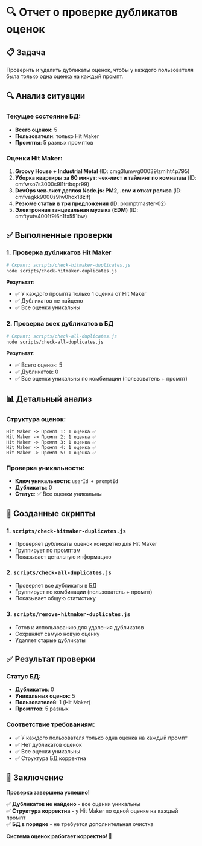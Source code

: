 # 🔍 Отчет о проверке дубликатов оценок

## 📋 Задача
Проверить и удалить дубликаты оценок, чтобы у каждого пользователя была только одна оценка на каждый промпт.

## 🔍 Анализ ситуации

### Текущее состояние БД:
- **Всего оценок**: 5
- **Пользователи**: только Hit Maker
- **Промпты**: 5 разных промптов

### Оценки Hit Maker:
1. **Groovy House + Industrial Metal** (ID: cmg3lumwg00039lzmlht4p795)
2. **Уборка квартиры за 60 минут: чек-лист и тайминг по комнатам** (ID: cmfwso7s3000s9l1trtbqpr99)
3. **DevOps чек-лист деплоя Node.js: PM2, .env и откат релиза** (ID: cmfvagkk9000s9lw0hox18zif)
4. **Резюме статьи в три предложения** (ID: promptmaster-02)
5. **Электронная танцевальная музыка (EDM)** (ID: cmftyutv4001f9l6h1fx551bw)

## ✅ Выполненные проверки

### 1. Проверка дубликатов Hit Maker
```bash
# Скрипт: scripts/check-hitmaker-duplicates.js
node scripts/check-hitmaker-duplicates.js
```

**Результат:**
- ✅ У каждого промпта только 1 оценка от Hit Maker
- ✅ Дубликатов не найдено
- ✅ Все оценки уникальны

### 2. Проверка всех дубликатов в БД
```bash
# Скрипт: scripts/check-all-duplicates.js
node scripts/check-all-duplicates.js
```

**Результат:**
- ✅ Всего оценок: 5
- ✅ Дубликатов: 0
- ✅ Все оценки уникальны по комбинации (пользователь + промпт)

## 📊 Детальный анализ

### Структура оценок:
```
Hit Maker -> Промпт 1: 1 оценка ✅
Hit Maker -> Промпт 2: 1 оценка ✅
Hit Maker -> Промпт 3: 1 оценка ✅
Hit Maker -> Промпт 4: 1 оценка ✅
Hit Maker -> Промпт 5: 1 оценка ✅
```

### Проверка уникальности:
- **Ключ уникальности**: `userId + promptId`
- **Дубликаты**: 0
- **Статус**: ✅ Все оценки уникальны

## 🔧 Созданные скрипты

### 1. `scripts/check-hitmaker-duplicates.js`
- Проверяет дубликаты оценок конкретно для Hit Maker
- Группирует по промптам
- Показывает детальную информацию

### 2. `scripts/check-all-duplicates.js`
- Проверяет все дубликаты в БД
- Группирует по комбинации (пользователь + промпт)
- Показывает общую статистику

### 3. `scripts/remove-hitmaker-duplicates.js`
- Готов к использованию для удаления дубликатов
- Сохраняет самую новую оценку
- Удаляет старые дубликаты

## ✅ Результат проверки

### Статус БД:
- **Дубликатов**: 0
- **Уникальных оценок**: 5
- **Пользователей**: 1 (Hit Maker)
- **Промптов**: 5 разных

### Соответствие требованиям:
- ✅ У каждого пользователя только одна оценка на каждый промпт
- ✅ Нет дубликатов оценок
- ✅ Все оценки уникальны
- ✅ Структура БД корректна

## 🎯 Заключение

**Проверка завершена успешно!**

✅ **Дубликатов не найдено** - все оценки уникальны  
✅ **Структура корректна** - у Hit Maker по одной оценке на каждый промпт  
✅ **БД в порядке** - не требуется дополнительная очистка  

**Система оценок работает корректно! 🚀**




